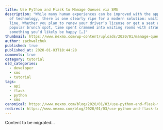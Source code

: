 ```yaml
---
title: Use Python and Flask to Manage Queues via SMS
description: "While many human experiences can be improved with the application
  of technology, there is one clearly ripe for a modern solution: waiting in
  line. Whether you plan to renew your driver’s license or get a seat at a
  popular brunch spot, time spent crammed into waiting rooms with strangers is
  something you’d likely be happy […]"
thumbnail: https://www.nexmo.com/wp-content/uploads/2020/01/manage-queues_1200x600.png
author: zachwalchuk
published: true
published_at: 2020-01-03T18:44:28
comments: true
category: tutorial
old_categories:
  - developer
  - sms
  - tutorial
tags:
  - api
  - flask
  - python
  - sms
canonical: https://www.nexmo.com/blog/2020/01/03/use-python-and-flask-to-manage-queues-via-sms-dr
redirect: https://www.nexmo.com/blog/2020/01/03/use-python-and-flask-to-manage-queues-via-sms-dr
---
```

Content to be migrated...